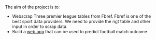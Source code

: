 The aim of the project is to:

- Webscrap Three premier league tables from Fbref. Fbref is one of the best sport data providers. We need to provide the rigt table and other input in order to scrap data.
- Build a [web app](https://footballprediction.streamlit.app/) that can be used to predict football match outcome


